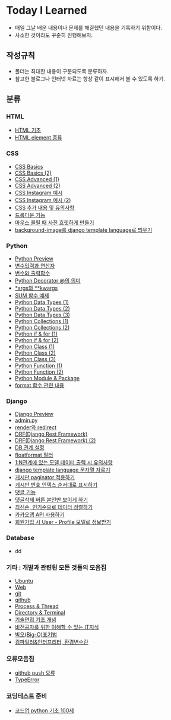 # Today I Learned

- 매일 그날 배운 내용이나 문제를 해결했던 내용을 기록하기 위함이다.
- 사소한 것이라도 꾸준히 진행해보자.

## 작성규칙

- 폴더는 최대한 내용이 구분되도록 분류하자.
- 참고한 블로그나 인터넷 자료는 항상 같이 표시해서 볼 수 있도록 하기.

## 분류

### HTML

- [HTML 기초](https://github.com/tkdqor/TIL/blob/main/HTML/HTML%20%EA%B8%B0%EC%B4%88.md)
- [HTML element 종류](https://github.com/tkdqor/TIL/blob/main/HTML/HTML%20element%20%EC%A2%85%EB%A5%98.md)



### CSS

- [CSS Basics](https://github.com/tkdqor/TIL/blob/main/CSS/CSS%20Basics.md)
- [CSS Basics (2)](https://github.com/tkdqor/TIL/blob/main/CSS/CSS%20Basics%20(2).md)
- [CSS Advanced (1)](https://github.com/tkdqor/TIL/blob/main/CSS/CSS%20Advanced%20(1).md) 
- [CSS Advanced (2)](https://github.com/tkdqor/TIL/blob/main/CSS/CSS%20Advanced%20(2).md) 
- [CSS Instagram 예시](https://github.com/tkdqor/TIL/blob/main/CSS/CSS%20Instagram%20%EC%98%88%EC%8B%9C.md) 
- [CSS Instagram 예시 (2)](https://github.com/tkdqor/TIL/blob/main/CSS/CSS%20Instagram%20%EC%98%88%EC%8B%9C%20(2).md) 
- [CSS 추가 내용 및 유의사항](https://github.com/tkdqor/TIL/blob/main/CSS/CSS%20%EC%B6%94%EA%B0%80%20%EB%82%B4%EC%9A%A9%20%EB%B0%8F%20%EC%9C%A0%EC%9D%98%EC%82%AC%ED%95%AD.md) 
- [드롭다운 기능](https://github.com/tkdqor/TIL/blob/main/CSS/%EB%93%9C%EB%A1%AD%EB%8B%A4%EC%9A%B4%20%EA%B8%B0%EB%8A%A5.md) 
- [마우스 올릴 때 사진 흐릿하게 만들기](https://github.com/tkdqor/TIL/blob/main/CSS/%EB%A7%88%EC%9A%B0%EC%8A%A4%20%EC%98%AC%EB%A6%B4%20%EB%95%8C%20%EC%82%AC%EC%A7%84%20%ED%9D%90%EB%A6%BF%ED%95%98%EA%B2%8C%20%EB%A7%8C%EB%93%A4%EA%B8%B0.md) 
- [background-image를 django template language로 띄우기](https://github.com/tkdqor/TIL/blob/main/CSS/background-image%EB%A5%BC%20django%20template%20language%EB%A1%9C%20%EB%9D%84%EC%9A%B0%EA%B8%B0.md) 




### Python

- [Python Preview](https://github.com/tkdqor/TIL/blob/main/Python/Python%20Preview.md)
- [변수입력과 연산자](https://github.com/tkdqor/TIL/blob/main/Python/%EB%B3%80%EC%88%98%EC%9E%85%EB%A0%A5%EA%B3%BC%20%EC%97%B0%EC%82%B0%EC%9E%90.md)
- [변수와 출력함수](https://github.com/tkdqor/TIL/blob/main/Python/%EB%B3%80%EC%88%98%EC%99%80%20%EC%B6%9C%EB%A0%A5%ED%95%A8%EC%88%98.md)
- [Python Decorator @의 의미](https://github.com/tkdqor/TIL/blob/main/Python/Python%20Decorator%20%40%EC%9D%98%20%EC%9D%98%EB%AF%B8.md)
- [*args와 **kwargs](https://github.com/tkdqor/TIL/blob/main/Python/*args%EC%99%80%20**kwargs.md)
- [SUM 함수 예제](https://github.com/tkdqor/TIL/blob/main/Python/SUM%20%ED%95%A8%EC%88%98%20%EC%98%88%EC%A0%9C.md)
- [Python Data Types (1)](https://github.com/tkdqor/TIL/blob/main/Python/Python%20Data%20Types%20(1).md)
- [Python Data Types (2)](https://github.com/tkdqor/TIL/blob/main/Python/Python%20Data%20Types%20(2).md)
- [Python Data Types (3)](https://github.com/tkdqor/TIL/blob/main/Python/Python%20Data%20Types%20(3).md)
- [Python Collections (1)](https://github.com/tkdqor/TIL/blob/main/Python/Python%20Collections%20(1).md)
- [Python Collections (2)](https://github.com/tkdqor/TIL/blob/main/Python/Python%20Collections%20(2).md)
- [Python if & for (1)](https://github.com/tkdqor/TIL/blob/main/Python/Python%20if%20%26%20for%20(1).md)
- [Python if & for (2)](https://github.com/tkdqor/TIL/blob/main/Python/Python%20if%20%26%20for%20(2).md)
- [Python Class (1)](https://github.com/tkdqor/TIL/blob/main/Python/Python%20Class%20(1).md)
- [Python Class (2)](https://github.com/tkdqor/TIL/blob/main/Python/Python%20Class%20(2).md)
- [Python Class (3)](https://github.com/tkdqor/TIL/blob/main/Python/Python%20Class%20(3).md)
- [Python Function (1)](https://github.com/tkdqor/TIL/blob/main/Python/Python%20Function%20(1).md)
- [Python Function (2)](https://github.com/tkdqor/TIL/blob/main/Python/Python%20Function%20(2).md)
- [Python Module & Package](https://github.com/tkdqor/TIL/blob/main/Python/Python%20Module%20%26%20Package.md)
- [format 함수 관련 내용](https://github.com/tkdqor/TIL/blob/main/Python/format%20%ED%95%A8%EC%88%98%20%EA%B4%80%EB%A0%A8%20%EB%82%B4%EC%9A%A9.md)



### Django

- [Django Preview](https://github.com/tkdqor/TIL/blob/main/Django/Django%20Preview.md)
- [admin.py](https://github.com/tkdqor/TIL/blob/main/Django/admin.py.md)
- [render와 redirect](https://github.com/tkdqor/TIL/blob/main/Django/render%EC%99%80%20redirect.md)
- [DRF(Django Rest Framework)](https://github.com/tkdqor/TIL/blob/main/Django/DRF(Django%20Rest%20Framework).md)
- [DRF(Django Rest Framework) (2)](https://github.com/tkdqor/TIL/blob/main/Django/DRF(Django%20Rest%20Framework)%20(2).md)
- [DB 관계 설정](https://github.com/tkdqor/TIL/blob/main/Django/DB%20%EA%B4%80%EA%B3%84%20%EC%84%A4%EC%A0%95.md)
- [floatformat 필터](https://github.com/tkdqor/TIL/blob/main/Django/floatformat%20%ED%95%84%ED%84%B0.md)
- [1:N관계에 있는 모델 데이터 출력 시 유의사항](https://github.com/tkdqor/TIL/blob/main/Django/1:N%EA%B4%80%EA%B3%84%EC%97%90%20%EC%9E%88%EB%8A%94%20%EB%AA%A8%EB%8D%B8%20%EB%8D%B0%EC%9D%B4%ED%84%B0%20%EC%B6%9C%EB%A0%A5%20%EC%8B%9C%20%EC%9C%A0%EC%9D%98%EC%82%AC%ED%95%AD.md)
- [django template language 문자열 자르기](https://github.com/tkdqor/TIL/blob/main/Django/django%20template%20language%20%EB%AC%B8%EC%9E%90%EC%97%B4%20%EC%9E%90%EB%A5%B4%EA%B8%B0.md)
- [게시판 paginator 적용하기](https://github.com/tkdqor/TIL/blob/main/Django/%EA%B2%8C%EC%8B%9C%ED%8C%90%20paginator%20%EC%A0%81%EC%9A%A9%ED%95%98%EA%B8%B0.md)
- [게시판 번호 인덱스 순서대로 표시하기](https://github.com/tkdqor/TIL/blob/main/Django/%EA%B2%8C%EC%8B%9C%ED%8C%90%20%EB%B2%88%ED%98%B8%20%EC%9D%B8%EB%8D%B1%EC%8A%A4%20%EC%88%9C%EC%84%9C%EB%8C%80%EB%A1%9C%20%ED%91%9C%EC%8B%9C%ED%95%98%EA%B8%B0.md)
- [댓글 기능](https://github.com/tkdqor/TIL/blob/main/Django/%EB%8C%93%EA%B8%80%20%EA%B8%B0%EB%8A%A5.md)
- [댓글삭제 버튼 본인만 보이게 하기](https://github.com/tkdqor/TIL/blob/main/Django/%EB%8C%93%EA%B8%80%EC%82%AD%EC%A0%9C%20%EB%B2%84%ED%8A%BC%20%EB%B3%B8%EC%9D%B8%EB%A7%8C%20%EB%B3%B4%EC%9D%B4%EA%B2%8C%20%ED%95%98%EA%B8%B0.md)
- [최신순, 인기순으로 데이터 정렬하기](https://github.com/tkdqor/TIL/blob/main/Django/%EC%B5%9C%EC%8B%A0%EC%88%9C%2C%20%EC%9D%B8%EA%B8%B0%EC%88%9C%EC%9C%BC%EB%A1%9C%20%EB%8D%B0%EC%9D%B4%ED%84%B0%20%EC%A0%95%EB%A0%AC%ED%95%98%EA%B8%B0.md)
- [카카오맵 API 사용하기](https://github.com/tkdqor/TIL/blob/main/Django/%EC%B9%B4%EC%B9%B4%EC%98%A4%EB%A7%B5%20API%20%EC%82%AC%EC%9A%A9%ED%95%98%EA%B8%B0.md)
- [회원가입 시 User - Profile 모델로 정보받기](https://github.com/tkdqor/TIL/blob/main/Django/%ED%9A%8C%EC%9B%90%EA%B0%80%EC%9E%85%20%EC%8B%9C%20User%20-%20Profile%20%EB%AA%A8%EB%8D%B8%EB%A1%9C%20%EC%A0%95%EB%B3%B4%EB%B0%9B%EA%B8%B0.md)



### Database

- dd



### 기타 : 개발과 관련된 모든 것들의 모음집

- [Ubuntu](https://github.com/tkdqor/TIL/blob/main/%EA%B8%B0%ED%83%80/Linux.md)
- [Web](https://github.com/tkdqor/TIL/blob/main/%EA%B8%B0%ED%83%80/Web%EC%9D%B4%EB%9E%80.md)
- [git](https://github.com/tkdqor/TIL/blob/main/%EA%B8%B0%ED%83%80/git.md)
- [github](https://github.com/tkdqor/TIL/blob/main/%EA%B8%B0%ED%83%80/github.md)
- [Process & Thread](https://github.com/tkdqor/TIL/blob/main/%EA%B8%B0%ED%83%80/Process%20%26%20Thread.md)
- [Directory & Terminal](https://github.com/tkdqor/TIL/blob/main/%EA%B8%B0%ED%83%80/Directory%20%26%20Terminal.md)
- [기술면접 기초 개념](https://github.com/tkdqor/TIL/blob/main/%EA%B8%B0%ED%83%80/%EA%B8%B0%EC%88%A0%EB%A9%B4%EC%A0%91%20%EA%B8%B0%EC%B4%88%20%EA%B0%9C%EB%85%90.md)
- [비전공자를 위한 이해할 수 있는 IT지식](https://github.com/tkdqor/TIL/blob/main/%EA%B8%B0%ED%83%80/%EB%B9%84%EC%A0%84%EA%B3%B5%EC%9E%90%EB%A5%BC%20%EC%9C%84%ED%95%9C%20%EC%9D%B4%ED%95%B4%ED%95%A0%20%EC%88%98%20%EC%9E%88%EB%8A%94%20IT%EC%A7%80%EC%8B%9D.md)
- [빅오(Big-O)표기법](https://github.com/tkdqor/TIL/blob/main/%EA%B8%B0%ED%83%80/%EB%B9%85%EC%98%A4(Big-O)%ED%91%9C%EA%B8%B0%EB%B2%95.md)
- [컴파일러&인터프리터, 환경변수란](https://github.com/tkdqor/TIL/blob/main/%EA%B8%B0%ED%83%80/%EC%BB%B4%ED%8C%8C%EC%9D%BC%EB%9F%AC%26%EC%9D%B8%ED%84%B0%ED%94%84%EB%A6%AC%ED%84%B0%2C%20%ED%99%98%EA%B2%BD%EB%B3%80%EC%88%98%EB%9E%80.md)



### 오류모음집

- [github push 오류](https://github.com/tkdqor/TIL/blob/main/%EC%98%A4%EB%A5%98%EB%AA%A8%EC%9D%8C%EC%A7%91/github%20push%20%EC%98%A4%EB%A5%98.md)
- [TypeError](https://github.com/tkdqor/TIL/blob/main/%EC%98%A4%EB%A5%98%EB%AA%A8%EC%9D%8C%EC%A7%91/TypeError.md)



### 코딩테스트 준비

- [코드업 python 기초 100제](https://github.com/tkdqor/TIL/blob/main/%EC%BD%94%EB%94%A9%ED%85%8C%EC%8A%A4%ED%8A%B8%20%EC%A4%80%EB%B9%84/%EC%BD%94%EB%93%9C%EC%97%85%20python%20%EA%B8%B0%EC%B4%88%20100%EC%A0%9C.md)

